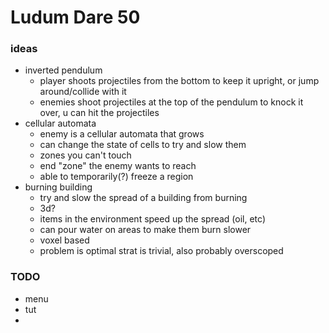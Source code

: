# Ludum Dare 50

### ideas

- inverted pendulum
  - player shoots projectiles from the bottom to keep it upright, or jump around/collide with it
  - enemies shoot projectiles at the top of the pendulum to knock it over, u can hit the projectiles
- cellular automata
  - enemy is a cellular automata that grows
  - can change the state of cells to try and slow them
  - zones you can't touch
  - end "zone" the enemy wants to reach
  - able to temporarily(?) freeze a region
- burning building
  - try and slow the spread of a building from burning
  - 3d?
  - items in the environment speed up the spread (oil, etc)
  - can pour water on areas to make them burn slower
  - voxel based
  - problem is optimal strat is trivial, also probably overscoped

### TODO

- menu
- tut
- 